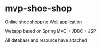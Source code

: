 # mvp-shoe-shop
Online shoe shopping Web application

Webapp based on Spring MVC + JDBC + JSP

All database and resource have attached
